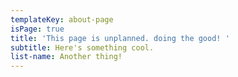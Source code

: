 ```yaml
---
templateKey: about-page
isPage: true
title: 'This page is unplanned. doing the good! '
subtitle: Here's something cool.
list-name: Another thing!
---
```


